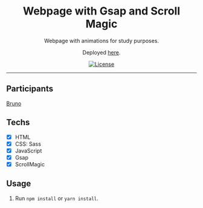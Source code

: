 <h1 align="center">
Webpage with Gsap and Scroll Magic
</h1>

<p align="center">Webpage with animations for study purposes.</p>
<p align="center">Deployed <a href="https://rocketseat-twitter-clone.netlify.app/">here</a>.</p>

<p align="center">
  <a href="https://opensource.org/licenses/MIT">
    <img src="https://img.shields.io/github/license/rocketseat/youtube-clone-twitter?color=%236633cc&logo=mit" alt="License">
  </a>
</p>

<hr>

## Participants

[Bruno](https://github.com/brnmpto)

## Techs

- [x] HTML
- [x] CSS: Sass
- [x] JavaScript
- [x] Gsap
- [x] ScrollMagic

## Usage

1. Run `npm install` or `yarn install`.<br />

